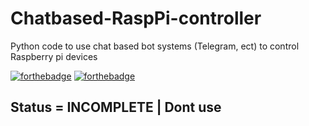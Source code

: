 # Chatbased-RaspPi-controller
Python code to use chat based bot systems (Telegram, ect) to control Raspberry pi devices

[![forthebadge](https://forthebadge.com/images/badges/made-with-python.svg)](https://forthebadge.com)
[![forthebadge](https://forthebadge.com/images/badges/contains-cat-gifs.svg)](https://forthebadge.com)

## Status = **INCOMPLETE** | **Dont use** 


